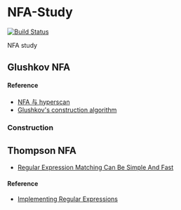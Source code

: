 # NFA-Study
[![Build Status](https://travis-ci.com/Pterosaur/Regex-Study.svg?branch=master)](https://travis-ci.com/Pterosaur/Regex-Study)

NFA study

## Glushkov NFA

#### Reference

- [NFA 与 hyperscan](https://carecraft.github.io/basictheory/2017/08/hyperscan_sc/)
- [Glushkov's construction algorithm](https://en.wikipedia.org/wiki/Glushkov%27s_construction_algorithm)

### Construction

## Thompson NFA
- [Regular Expression Matching Can Be Simple And Fast](https://swtch.com/~rsc/regexp/regexp1.html)

#### Reference

- [Implementing Regular Expressions](https://swtch.com/~rsc/regexp/)
